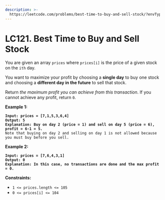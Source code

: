 ```yaml
---
description: >-
  https://leetcode.com/problems/best-time-to-buy-and-sell-stock/?envType=study-plan-v2&envId=top-interview-150
---
```


# LC121. Best Time to Buy and Sell Stock

You are given an array `prices` where `prices[i]` is the price of a given stock on the `ith` day.

You want to maximize your profit by choosing a **single day** to buy one stock and choosing a **different day in the future** to sell that stock.

Return _the maximum profit you can achieve from this transaction_. If you cannot achieve any profit, return `0`.

&#x20;

**Example 1:**

<pre><code><strong>Input: prices = [7,1,5,3,6,4]
</strong><strong>Output: 5
</strong><strong>Explanation: Buy on day 2 (price = 1) and sell on day 5 (price = 6), profit = 6-1 = 5.
</strong>Note that buying on day 2 and selling on day 1 is not allowed because you must buy before you sell.
</code></pre>

**Example 2:**

<pre><code><strong>Input: prices = [7,6,4,3,1]
</strong><strong>Output: 0
</strong><strong>Explanation: In this case, no transactions are done and the max profit = 0.
</strong></code></pre>

&#x20;

**Constraints:**

* `1 <= prices.length <= 105`
* `0 <= prices[i] <= 104`
